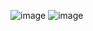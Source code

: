 ![image](https://github.com/user-attachments/assets/91af8f18-dcfe-445e-8c97-7ba9b0ef00a7)
![image](https://github.com/user-attachments/assets/329a0520-3622-4ac2-9f12-423c64840c70)
